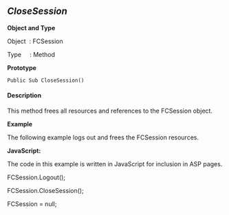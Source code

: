 _CloseSession_
--------------

**Object and Type**

Object  : FCSession

Type     : Method

**Prototype**

```
Public Sub CloseSession()
```

#### Description

This method frees all resources and references to the FCSession object.

**Example**

The following example logs out and frees the FCSession resources.

**JavaScript:**

The code in this example is written in JavaScript for inclusion in ASP pages.

FCSession.Logout();

FCSession.CloseSession();

FCSession = null;